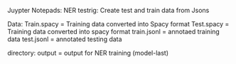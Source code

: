 Juypter Notepads:
NER testrig: Create test and train data from Jsons

Data:
Train.spacy = Training data converted into Spacy format
Test.spacy = Training data converted into spacy format
train.jsonl = annotaed training data
test.jsonl = annotated testing data

directory:
output = output for NER training (model-last)